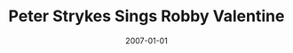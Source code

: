 ---
type: collaboration
title: Peter Strykes Sings Robby Valentine
artist: Peter Strykes
date: 2007-01-01
label: CNR
catalog: 123-456-789
img: /images/collaborations/peter-strykes-sings-robby-valentine.jpg
discs:
  - tracks:
    - Invincible
    - Santa Zorra
    - Where Did My Heart Go
    - I Can't Live Without You
    - Heading For Avalon
    - How Could I Touch The Sky
    - One Heart
    - Il Piano Di Vento (Nocturne Op. 9 No. 2)
    - Joyful (An Die Freude)
    - Winding Road
credits:
  - key: Artwork
    value: Robby Valentine
---